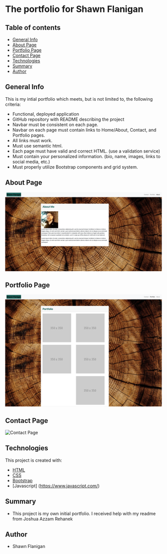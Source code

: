 
# The portfolio for Shawn Flanigan
## Table of contents
- [General Info](#general-info)
- [About Page](#about-page)
- [Portfolio Page](#portfolio-page)
- [Contact Page](#contact-page)
- [Technologies](#technologies)
- [Summary](#summary)
- [Author](#author)
## General Info
This is my intial portfolio which meets, but is not limited to, the following criteria:
* Functional, deployed application
* GitHub repository with README describing the project
* Navbar must be consistent on each page.
* Navbar on each page must contain links to Home/About, Contact, and Portfolio pages.
* All links must work.
* Must use semantic html.
* Each page must have valid and correct HTML. (use a validation service)
* Must contain your personalized information. (bio, name, images, links to social media, etc.)
* Must properly utilize Bootstrap components and grid system.
## About Page
![About Page](./assets/responive_portfolio_aboutMe.png)
## Portfolio Page
![Portfolio Page](./assets/responive_portfolio_portfolio.png)
## Contact Page
![Contact Page](./assets/responive_portfolio_contact.png)
## Technologies
This project is created with:
- [HTML](https://html.com/)
- [CSS](https://www.w3.org/Style/CSS/Overview.en.html)
- [Bootstrap](https://getbootstrap.com/)
- [Javascript] (https://www.javascript.com/)
## Summary
- This project is my own initial portfolio. I received help with my readme from Joshua Azzam Rehanek
## Author
- Shawn Flanigan
